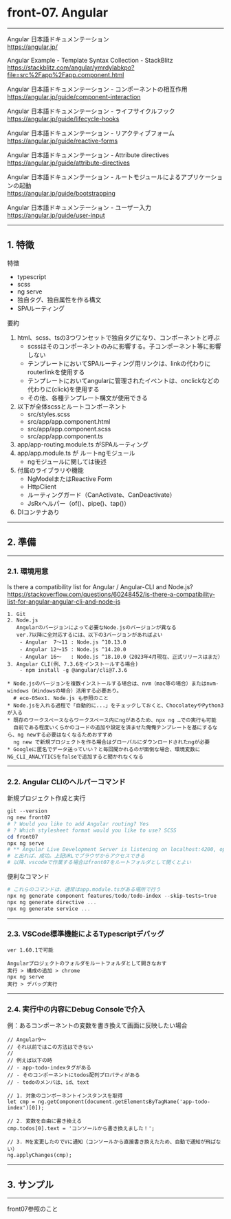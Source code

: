 # front-07. Angular
________________________________________
Angular 日本語ドキュメンテーション  
https://angular.jp/

Angular Example - Template Syntax Collection - StackBlitz  
https://stackblitz.com/angular/ymrdylabkpo?file=src%2Fapp%2Fapp.component.html

Angular 日本語ドキュメンテーション - コンポーネントの相互作用  
https://angular.jp/guide/component-interaction

Angular 日本語ドキュメンテーション - ライフサイクルフック  
https://angular.jp/guide/lifecycle-hooks

Angular 日本語ドキュメンテーション - リアクティブフォーム  
https://angular.jp/guide/reactive-forms

Angular 日本語ドキュメンテーション - Attribute directives  
https://angular.jp/guide/attribute-directives

Angular 日本語ドキュメンテーション - ルートモジュールによるアプリケーションの起動  
https://angular.jp/guide/bootstrapping

Angular 日本語ドキュメンテーション - ユーザー入力  
https://angular.jp/guide/user-input

________________________________________
## 1. 特徴

特徴

- typescript
- scss
- ng serve
- 独自タグ、独自属性を作る構文
- SPAルーティング

要約

1. html、scss、tsの3つワンセットで独自タグになり、コンポーネントと呼ぶ
    - scssはそのコンポーネントのみに影響する。子コンポーネント等に影響しない
    - テンプレートにおいてSPAルーティング用リンクは、linkの代わりにrouterlinkを使用する
    - テンプレートにおいてangularに管理されたイベントは、onclickなどの代わりに(click)を使用する
    - その他、各種テンプレート構文が使用できる
2. 以下が全体scssとルートコンポーネント
    - src/styles.scss
    - src/app/app.component.html
    - src/app/app.component.scss
    - src/app/app.component.ts
3. app/app-routing.module.ts がSPAルーティング
4. app/app.module.ts が ルートngモジュール
    - ngモジュールに関しては後述
5. 付属のライブラリや機能
    - NgModelまたはReactive Form
    - HttpClient
    - ルーティングガード（CanActivate、CanDeactivate）
    - JsRxヘルパー（of()、pipe()、tap()）
6. DIコンテナあり

________________________________________
## 2. 準備
________________________________________
### 2.1. 環境用意

Is there a compatibility list for Angular / Angular-CLI and Node.js?  
https://stackoverflow.com/questions/60248452/is-there-a-compatibility-list-for-angular-angular-cli-and-node-js

```text
1. Git
2. Node.js
   Angularのバージョンによって必要なNode.jsのバージョンが異なる
   ver.7以降に全対応するには、以下の3バージョンがあればよい
    - Angular  7～11 : Node.js ^10.13.0
    - Angular 12～15 : Node.js ^14.20.0
    - Angular 16～   : Node.js ^18.10.0（2023年4月現在、正式リリースはまだ）
3. Angular CLI(例、7.3.6をインストールする場合)
    - npm install -g @angular/cli@7.3.6

* Node.jsのバージョンを複数インストールする場合は、nvm（mac等の場合）またはnvm-windows（Windowsの場合）活用する必要あり。
  # eco-05ex1. Node.js も参照のこと
* Node.jsを入れる過程で「自動的に...」をチェックしておくと、ChocolateyやPython3が入る
* 既存のワークスペースならワークスペース内にngがあるため、npx ng …での実行も可能
  自前である程度いくらかのコードの追加や設定を済ませた俺俺テンプレートを基にするなら、ng newする必要はなくなるためおすすめ
  ng new で新規プロジェクトを作る場合はグローバルにダウンロードされたngが必要
* Googleに匿名でデータ送っていい？と毎回聞かれるのが面倒な場合、環境変数にNG_CLI_ANALYTICSをfalseで追加すると聞かれなくなる
```

________________________________________
### 2.2. Angular CLIのヘルパーコマンド

新規プロジェクト作成と実行

```powershell
git --version
ng new front07
# ? Would you like to add Angular routing? Yes
# ? Which stylesheet format would you like to use? SCSS
cd front07
npx ng serve
# ** Angular Live Development Server is listening on localhost:4200, open your browser on http://localhost:4200/ **
# と出れば、成功。上記URLでブラウザからアクセスできる
# 以降、vscodeで作業する場合はfront07をルートフォルダとして開くとよい
```

便利なコマンド

```powershell
# これらのコマンドは、通常はapp.module.tsがある場所で行う
npx ng generate component features/todo/todo-index --skip-tests=true
npx ng generate directive ...
npx ng generate service ...
```

________________________________________
### 2.3. VSCode標準機能によるTypescriptデバッグ

```text
ver 1.60.1で可能

Angularプロジェクトのフォルダをルートフォルダとして開きなおす
実行 > 構成の追加 > chrome
npx ng serve
実行 > デバッグ実行
```

________________________________________
### 2.4. 実行中の内容にDebug Consoleで介入

例：あるコンポーネントの変数を書き換えて画面に反映したい場合

```text
// Angular9～
// それ以前ではこの方法はできない
// 
// 例えば以下の時
// - app-todo-indexタグがある
// - そのコンポーネントにtodos配列プロパティがある
// - todoのメンバは、id、text

// 1. 対象のコンポーネントインスタンスを取得
let cmp = ng.getComponent(document.getElementsByTagName('app-todo-index')[0]);

// 2. 変数を自由に書き換える
cmp.todos[0].text = 'コンソールから書き換えました！';

// 3. Mを変更したのでVに通知（コンソールから直接書き換えたため、自動で通知が飛ばない）
ng.applyChanges(cmp);
```
________________________________________
## 3. サンプル
________________________________________
front07参照のこと